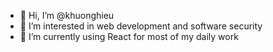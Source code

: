 - 👋  Hi, I’m @khuonghieu
- 👀  I’m interested in web development and software security
- 🌱  I’m currently using React for most of my daily work

<!---
khuonghieu/khuonghieu is a ✨ special ✨ repository because its `README.md` (this file) appears on your GitHub profile.
You can click the Preview link to take a look at your changes.
--->
